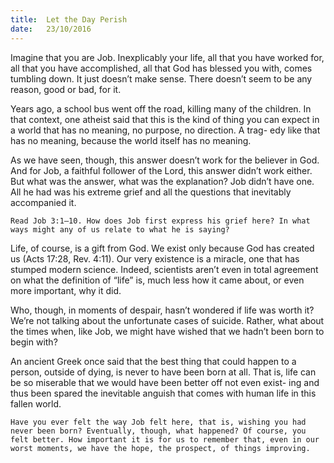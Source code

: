 ```yaml
---
title:  Let the Day Perish
date:   23/10/2016
---
```


Imagine that you are Job. Inexplicably your life, all that you have worked for, all that you have accomplished, all that God has blessed you with, comes tumbling down. It just doesn’t make sense. There doesn’t seem to be any reason, good or bad, for it.

Years ago, a school bus went off the road, killing many of the children. In that context, one atheist said that this is the kind of thing you can expect in a world that has no meaning, no purpose, no direction. A trag- edy like that has no meaning, because the world itself has no meaning.

As we have seen, though, this answer doesn’t work for the believer in God. And for Job, a faithful follower of the Lord, this answer didn’t work either. But what was the answer, what was the explanation? Job didn’t have one. All he had was his extreme grief and all the questions that inevitably accompanied it.

```Read Job 3:1–10. How does Job first express his grief here? In what ways might any of us relate to what he is saying?```

Life, of course, is a gift from God. We exist only because God has created us (Acts 17:28, Rev. 4:11). Our very existence is a miracle, one that has stumped modern science. Indeed, scientists aren’t even in total agreement on what the definition of “life” is, much less how it came about, or even more important, why it did.

Who, though, in moments of despair, hasn’t wondered if life was worth it? We’re not talking about the unfortunate cases of suicide. Rather, what about the times when, like Job, we might have wished that we hadn’t been born to begin with?

An ancient Greek once said that the best thing that could happen to a person, outside of dying, is never to have been born at all. That is, life can be so miserable that we would have been better off not even exist- ing and thus been spared the inevitable anguish that comes with human life in this fallen world.

```Have you ever felt the way Job felt here, that is, wishing you had never been born? Eventually, though, what happened? Of course, you felt better. How important it is for us to remember that, even in our worst moments, we have the hope, the prospect, of things improving.```